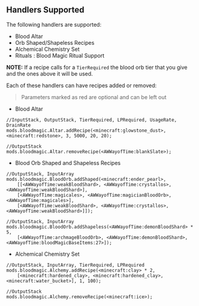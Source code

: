 ## **Handlers Supported**
The following handlers are supported:

- Blood Altar
- Orb Shaped/Shapeless Recipes
- Alchemical Chemistry Set
- Rituals : Blood Magic Ritual Support

**NOTE:** If a recipe calls for a `TierRequired` the blood orb tier that you give and the ones above it will be used.

Each of these handlers can have recipes added or removed:

> Parameters marked as red are optional and can be left out

- Blood Altar

```
//InputStack, OutputStack, TierRequired, LPRequired, UsageRate, DrainRate
mods.bloodmagic.Altar.addRecipe(<minecraft:glowstone_dust>, <minecraft:redstone>, 3, 5000, 20, 20);

//OutputStack
mods.bloodmagic.Altar.removeRecipe(<AWWayofTime:blankSlate>);
```

- Blood Orb Shaped and Shapeless Recipes
```
//OutputStack, InputArray
mods.bloodmagic.BloodOrb.addShaped(<minecraft:ender_pearl>, 
    [[<AWWayofTime:weakBloodShard>, <AWWayofTime:crystallos>,<AWWayofTime:weakBloodShard>], 
    [<AWWayofTime:magicales>, <AWWayofTime:magicianBloodOrb>, <AWWayofTime:magicales>],
    [<AWWayofTime:weakBloodShard>, <AWWayofTime:crystallos>, <AWWayofTime:weakBloodShard>]]);

//OutputStack, InputArray
mods.bloodmagic.BloodOrb.addShapeless(<AWWayofTime:demonBloodShard> * 5, 
    [<AWWayofTime:archmageBloodOrb>, <AWWayofTime:demonBloodShard>, <AWWayofTime:bloodMagicBaseItems:27>]);
```

- Alchemical Chemistry Set

```
//OutputStack, InputArray, TierRequired, LPRequired
mods.bloodmagic.Alchemy.addRecipe(<minecraft:clay> * 2, 
    [<minecraft:hardened_clay>, <minecraft:hardened_clay>, <minecraft:water_bucket>], 1, 100);
    
//OutputStack
mods.bloodmagic.Alchemy.removeRecipe(<minecraft:ice>);
```